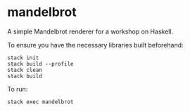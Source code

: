 mandelbrot
==========

A simple Mandelbrot renderer for a workshop on Haskell.

To ensure you have the necessary libraries built beforehand:

```shell
stack init
stack build --profile
stack clean
stack build
```

To run:

```shell
stack exec mandelbrot
```
